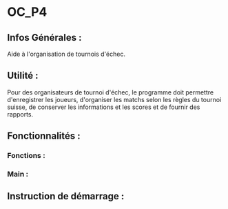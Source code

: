 # OC_P4

## Infos Générales :
Aide à l'organisation de tournois d'échec.

## Utilité :
Pour des organisateurs de tournoi d'échec, le programme doit permettre d'enregistrer les joueurs, d'organiser les matchs selon les règles du tournoi suisse, de conserver les informations et les scores et de fournir des rapports.

## Fonctionnalités :

### Fonctions : 

### Main :

## Instruction de démarrage :
